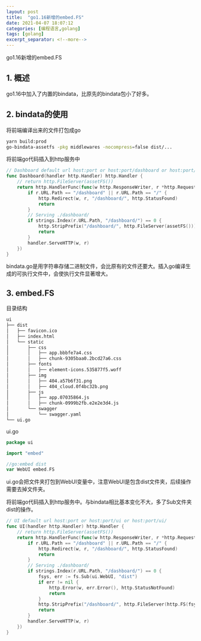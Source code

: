 ```yaml
---
layout: post
title:  "go1.16新增的embed.FS"
date: 2021-04-07 18:07:12
categories: [编程语言,golang]
tags: [golang]
excerpt_separator: <!--more-->
---
```

go1.16新增的embed.FS
<!--more-->

## 1. 概述
go1.16中加入了内置的bindata，比原先的bindata包小了好多。

## 2. bindata的使用

将前端编译出来的文件打包成go
```bash
yarn build:prod
go-bindata-assetfs -pkg middlewares -nocompress=false dist/...
```

将前端go代码插入到http服务中
```go
// Dashboard default url host:port or host:port/dashboard or host:port/dashboard/
func Dashboard(handler http.Handler) http.Handler {
	// return http.FileServer(assetFS())
	return http.HandlerFunc(func(w http.ResponseWriter, r *http.Request) {
		if r.URL.Path == "/dashboard" || r.URL.Path == "/" {
			http.Redirect(w, r, "/dashboard/", http.StatusFound)
			return
		}
		// Serving ./dashboard/
		if strings.Index(r.URL.Path, "/dashboard/") == 0 {
			http.StripPrefix("/dashboard/", http.FileServer(assetFS())).ServeHTTP(w, r)
			return
		}
		handler.ServeHTTP(w, r)
	})
}
```

bindata.go是用字符串存储二进制文件，会比原有的文件还要大。插入go编译生成的可执行文件中，会使执行文件显著增大。

## 3. embed.FS

目录结构
```bash
ui
├── dist
│   ├── favicon.ico
│   ├── index.html
│   └── static
│       ├── css
│       │   ├── app.bbbfe7a4.css
│       │   ├── chunk-9305baa0.2bcd27a6.css
│       ├── fonts
│       │   ├── element-icons.535877f5.woff
│       ├── img
│       │   ├── 404.a57b6f31.png
│       │   ├── 404_cloud.0f4bc32b.png
│       ├── js
│       │   ├── app.07035864.js
│       │   ├── chunk-0999b2fb.e2e2e3d4.js
│       └── swagger
│           └── swagger.yaml
└── ui.go
```

ui.go
```go
package ui

import "embed"

//go:embed dist
var WebUI embed.FS
```

ui.go会把文件夹打包到WebUI变量中，注意WebUI是包含dist文件夹，后续操作需要去掉文件夹。

将前端go代码插入到http服务中。与bindata相比基本变化不大，多了Sub文件夹dist的操作。
```go
// UI default url host:port or host:port/ui or host:port/ui/
func UI(handler http.Handler) http.Handler {
	// return http.FileServer(assetFS())
	return http.HandlerFunc(func(w http.ResponseWriter, r *http.Request) {
		if r.URL.Path == "/dashboard" || r.URL.Path == "/" {
			http.Redirect(w, r, "/dashboard/", http.StatusFound)
			return
		}
		// Serving ./dashboard/
		if strings.Index(r.URL.Path, "/dashboard/") == 0 {
			fsys, err := fs.Sub(ui.WebUI, "dist")
			if err != nil {
				http.Error(w, err.Error(), http.StatusNotFound)
				return
			}
			http.StripPrefix("/dashboard/", http.FileServer(http.FS(fsys))).ServeHTTP(w, r)
			return
		}
		handler.ServeHTTP(w, r)
	})
}
```